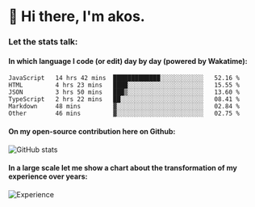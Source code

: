 # 👋 Hi there, I'm akos. 


### Let the stats talk:


#### In which language I code (or edit) day by day (powered by Wakatime): 

<!--START_SECTION:waka-->

```text
JavaScript   14 hrs 42 mins  █████████████░░░░░░░░░░░░   52.16 %
HTML         4 hrs 23 mins   ████░░░░░░░░░░░░░░░░░░░░░   15.55 %
JSON         3 hrs 50 mins   ███▒░░░░░░░░░░░░░░░░░░░░░   13.60 %
TypeScript   2 hrs 22 mins   ██░░░░░░░░░░░░░░░░░░░░░░░   08.41 %
Markdown     48 mins         ▓░░░░░░░░░░░░░░░░░░░░░░░░   02.84 %
Other        46 mins         ▓░░░░░░░░░░░░░░░░░░░░░░░░   02.75 %
```

<!--END_SECTION:waka-->

#### On my open-source contribution here on Github:
 
![GitHub stats](https://github-readme-stats.vercel.app/api?username=akosbalasko)

#### In a large scale let me show a chart about the transformation of my experience over years:   

![Experience](https://cr-skills-chart-widget.azurewebsites.net/api/api?username=akosbalasko)
